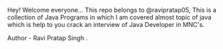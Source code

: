 Hey! Welcome everyone...
This repo belongs to @ravipratap05,
This is a collection of Java Programs in which I am covered almost topic of java which is help to you crack an interview of Java Developer in MNC's.


Author - Ravi Pratap Singh .
